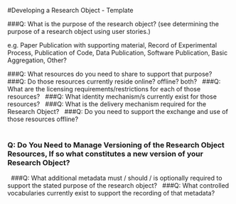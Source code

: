 #Developing a Research Object - Template

###Q:  What is the purpose of the research object? (see determining the purpose of a research object using user stories.)

 e.g. Paper Publication with supporting material, Record of Experimental Process,  Publication of Code, Data Publication, Software Publication, Basic Aggregation, Other?  

###Q:  What resources do you need to share to support that purpose?
 &nbsp;
###Q:  Do those resources currently reside online? offline? both? 
&nbsp;
###Q:  What are the licensing requirements/restrictions for each of those resources? 
&nbsp;
###Q:  What identity mechanism/s currently exist for those resources? 
&nbsp;
###Q:  What is the delivery mechanism required for the Research Object?
 &nbsp;
###Q:  Do you need to support the exchange and use of those resources offline?  
&nbsp;

### Q:  Do You Need to Manage Versioning of the Research Object Resources, If so what constitutes a new version of your Research Object?
&nbsp;
###Q:  What additional metadata must / should / is optionally required to support the stated purpose of the research object?
&nbsp;
###Q:  What controlled vocabularies currently exist to support the recording of that metadata?  
&nbsp;